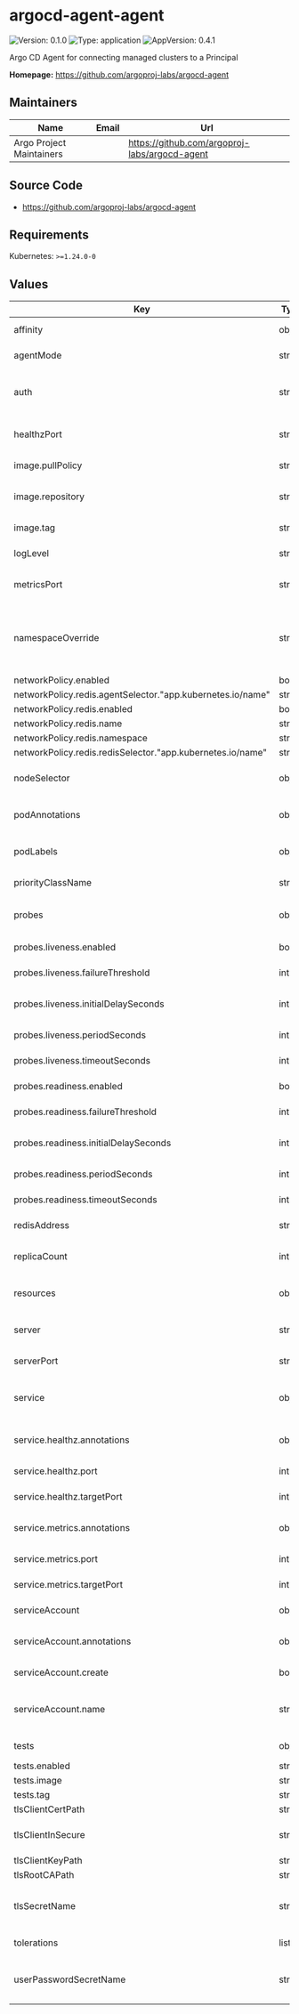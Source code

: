 # argocd-agent-agent

![Version: 0.1.0](https://img.shields.io/badge/Version-0.1.0-informational?style=flat-square) ![Type: application](https://img.shields.io/badge/Type-application-informational?style=flat-square) ![AppVersion: 0.4.1](https://img.shields.io/badge/AppVersion-0.4.1-informational?style=flat-square)

Argo CD Agent for connecting managed clusters to a Principal

**Homepage:** <https://github.com/argoproj-labs/argocd-agent>

## Maintainers

| Name | Email | Url |
| ---- | ------ | --- |
| Argo Project Maintainers |  | <https://github.com/argoproj-labs/argocd-agent> |

## Source Code

* <https://github.com/argoproj-labs/argocd-agent>

## Requirements

Kubernetes: `>=1.24.0-0`

## Values

| Key | Type | Default | Description |
|-----|------|---------|-------------|
| affinity | object | `{}` | Affinity rules for the agent Pod. |
| agentMode | string | `"autonomous"` | Agent mode of operation. |
| auth | string | `"mtls:any"` | Authentication mode for connecting to the principal. |
| healthzPort | string | `"8002"` | Healthz server port exposed by the agent. |
| image.pullPolicy | string | `"Always"` | Image pull policy for the agent container. |
| image.repository | string | `"ghcr.io/argoproj-labs/argocd-agent/argocd-agent"` | Container image repository for the agent. |
| image.tag | string | `"latest"` | Container image tag for the agent. |
| logLevel | string | `"info"` | Log level for the agent. |
| metricsPort | string | `"8181"` | Metrics server port exposed by the agent. |
| namespaceOverride | string | `""` | Override namespace to deploy the agent into. Leave empty to use the release namespace. |
| networkPolicy.enabled | bool | `true` |  |
| networkPolicy.redis.agentSelector."app.kubernetes.io/name" | string | `"argocd-agent-agent"` |  |
| networkPolicy.redis.enabled | bool | `true` |  |
| networkPolicy.redis.name | string | `"allow-agent-to-redis"` |  |
| networkPolicy.redis.namespace | string | `""` |  |
| networkPolicy.redis.redisSelector."app.kubernetes.io/name" | string | `"argocd-redis"` |  |
| nodeSelector | object | `{}` | Node selector for scheduling the agent Pod. |
| podAnnotations | object | `{}` | Additional annotations to add to the agent Pod. |
| podLabels | object | `{}` | Additional labels to add to the agent Pod. |
| priorityClassName | string | `""` | PriorityClassName for the agent Pod. |
| probes | object | `{"liveness":{"enabled":true,"failureThreshold":3,"httpGet":{"path":"/healthz","port":"healthz"},"initialDelaySeconds":10,"periodSeconds":10,"timeoutSeconds":2},"readiness":{"enabled":true,"failureThreshold":3,"httpGet":{"path":"/healthz","port":"healthz"},"initialDelaySeconds":5,"periodSeconds":10,"timeoutSeconds":2}}` | Liveness and readiness probe configuration. |
| probes.liveness.enabled | bool | `true` | Enable the liveness probe. |
| probes.liveness.failureThreshold | int | `3` | Failure threshold for liveness probe. |
| probes.liveness.initialDelaySeconds | int | `10` | Initial delay before the first liveness probe. |
| probes.liveness.periodSeconds | int | `10` | Frequency of liveness probes. |
| probes.liveness.timeoutSeconds | int | `2` | Timeout for liveness probe. |
| probes.readiness.enabled | bool | `true` | Enable the readiness probe. |
| probes.readiness.failureThreshold | int | `3` | Failure threshold for readiness probe. |
| probes.readiness.initialDelaySeconds | int | `5` | Initial delay before the first readiness probe. |
| probes.readiness.periodSeconds | int | `10` | Frequency of readiness probes. |
| probes.readiness.timeoutSeconds | int | `2` | Timeout for readiness probe. |
| redisAddress | string | `"argocd-redis:6379"` | Redis address used by the agent. |
| replicaCount | int | `1` | Number of replicas for the agent Deployment. |
| resources | object | `{"limits":{"cpu":"500m","memory":"512Mi"},"requests":{"cpu":"100m","memory":"128Mi"}}` | Resource requests and limits for the agent Pod. |
| server | string | `"principal.server.address.com"` | Principal server address (hostname or host:port). |
| serverPort | string | `"443"` | Principal server port. |
| service | object | `{"healthz":{"annotations":{},"port":8002,"targetPort":8002},"metrics":{"annotations":{},"port":8181,"targetPort":8181}}` | Service configuration for metrics and healthz endpoints. |
| service.healthz.annotations | object | `{}` | Annotations to add to the healthz Service. |
| service.healthz.port | int | `8002` | Service port for healthz. |
| service.healthz.targetPort | int | `8002` | Target port for healthz. |
| service.metrics.annotations | object | `{}` | Annotations to add to the metrics Service. |
| service.metrics.port | int | `8181` | Service port for metrics. |
| service.metrics.targetPort | int | `8181` | Target port for metrics. |
| serviceAccount | object | `{"annotations":{},"create":true,"name":""}` | ServiceAccount configuration. |
| serviceAccount.annotations | object | `{}` | Annotations to add to the ServiceAccount. |
| serviceAccount.create | bool | `true` | Whether to create the ServiceAccount. |
| serviceAccount.name | string | `""` | Name of the ServiceAccount to use. If empty, a name is generated. |
| tests | object | `{"enabled":"true","image":"bitnamilegacy/kubectl","tag":"1.33.4"}` | Configuration for chart tests. |
| tests.enabled | string | `"true"` | Enable chart tests. |
| tests.image | string | `"bitnamilegacy/kubectl"` | Test image. |
| tests.tag | string | `"1.33.4"` | Test image tag. |
| tlsClientCertPath | string | `"/app/config/tls/tls.crt"` |  |
| tlsClientInSecure | string | `"false"` | Whether to skip TLS verification for client connections. |
| tlsClientKeyPath | string | `"/app/config/tls/tls.key"` |  |
| tlsRootCAPath | string | `"/app/config/tls/ca.crt"` |  |
| tlsSecretName | string | `"argocd-agent-client-tls"` | Name of the TLS Secret containing client cert/key for mTLS. |
| tolerations | list | `[]` | Tolerations for the agent Pod. |
| userPasswordSecretName | string | `"argocd-agent-agent-userpass"` | Name of the Secret containing agent username/password (if used). |

